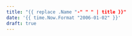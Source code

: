 ```yaml
---
title: "{{ replace .Name "-" " " | title }}"
date: '{{ time.Now.Format "2006-01-02" }}'
draft: true
---
```



